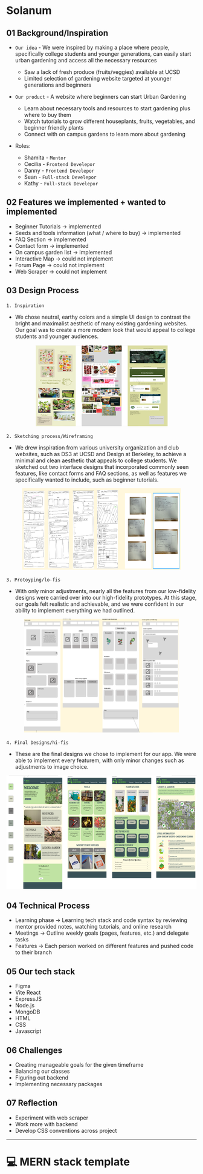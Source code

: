 # Solanum 

## 01 Background/Inspiration
- `Our idea` - We were inspired by making a place where people, specifically college students and younger generations, can easily start urban gardening and access all the necessary resources
    - Saw a lack of fresh produce (fruits/veggies) available at UCSD
    - Limited selection of gardening website targeted at younger generations and beginners
- `Our product` - A website where beginners can start Urban Gardening
    - Learn about necessary tools and resources to start gardening plus where to buy them
    - Watch tutorials to grow different houseplants, fruits, vegetables, and beginner friendly plants
    - Connect with on campus gardens to learn more about gardening

- Roles:
  - Shamita - `Mentor` 
  - Cecilia - `Frontend Develepor` 
  - Danny - `Frontend Develepor` 
  - Sean - `Full-stack Develepor` 
  - Kathy - `Full-stack Develepor`
    
## 02 **Features we implemented + wanted to implemented**

- Beginner Tutorials → implemented
- Seeds and tools information (what / where to buy) → implemented
- FAQ Section → implemented 
- Contact form → implemented
- On campus garden list → implemented
- Interactive Map → could not implement
- Forum Page → could not implement
- Web Scraper → could not implement

## 03 Design Process

`1. Inspiration`
- We chose neutral, earthy colors and a simple UI design to contrast the bright and maximalist aesthetic of many existing gardening websites. Our goal was to create a more modern look that would appeal to college students and younger audiences.
<p align="center">
  <img src="https://github.com/acmucsd-projects/wi25-hack-team-2/blob/main/imgs/moodboards.png" width="350" height="215"/>
</p>

`2. Sketching process/Wireframing`
- We drew inspiration from various university organization and club websites, such as DS3 at UCSD and Design at Berkeley, to achieve a minimal and clean aesthetic that appeals to college students. We sketched out two interface designs that incorporated commonly seen features, like contact forms and FAQ sections, as well as features we specifically wanted to include, such as beginner tutorials.
<p align="center">
  <img src="https://github.com/acmucsd-projects/wi25-hack-team-2/blob/main/imgs/wireframing.png" width="420" height="215"/>
</p>

`3. Protoyping/lo-fis`
- With only minor adjustments, nearly all the features from our low-fidelity designs were carried over into our high-fidelity prototypes. At this stage, our goals felt realistic and achievable, and we were confident in our ability to implement everything we had outlined.
<p align="center">
  <img src="https://github.com/acmucsd-projects/wi25-hack-team-2/blob/main/imgs/lo-fis.png" width="410" height="300"/>
</p>   

`4. Final Designs/hi-fis`
- These are the final designs we chose to implement for our app. We were able to implement every featurem, with only minor changes such as adjustments to image choice.
<p align="center">
  <img src="https://github.com/acmucsd-projects/wi25-hack-team-2/blob/main/imgs/hi-fis.png" width="530" height="300"/>
</p>  

## 04 **Technical Process**

- Learning phase -> Learning tech stack and code syntax by reviewing mentor provided notes, watching tutorials, and online research 
- Meetings -> Outline weekly goals (pages, features, etc.) and delegate tasks
- Features -> Each person worked on different features and pushed code to their branch


## 05 Our tech stack 

- Figma
- Vite React
- ExpressJS
- Node.js
- MongoDB
- HTML
- CSS
- Javascript

## 06 Challenges

- Creating manageable goals for the given timeframe
- Balancing our classes
- Figuring out backend
- Implementing necessary packages

## 07 Reflection

- Experiment with web scraper
- Work more with backend
- Develop CSS conventions across project

---

# 💻 MERN stack template
